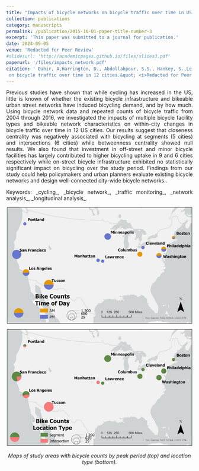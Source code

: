 ```yaml
---
title: "Impacts of bicycle networks on bicycle traffic over time in US cities"
collection: publications
category: manuscripts
permalink: /publication/2015-10-01-paper-title-number-3
excerpt: 'This paper was submitted to a journal for publication.'
date: 2024-09-05
venue: 'Redacted for Peer Review'
#slidesurl: 'http://academicpages.github.io/files/slides3.pdf'
paperurl: '/files/impacts_network.pdf'
citation: ' Dahir, A,Harrington, D., Abdollahpour, S.S., Hankey, S.,Le, H.T.K. (2024). &quot;Impacts of bicycle network
 on bicycle traffic over time in 12 cities.&quot; <i>Redacted for Peer Review</i>.'
---
```


<p align="justify">Previous studies have shown that while cycling has increased in the US, little is known of whether the existing bicycle infrastructure and bikeable urban street networks have induced bicycling demand, and by how much. Using bicycle network data and repeated counts of bicycle traffic from 2004 through 2016, we investigated the impacts of multiple bicycle facility types and bikeable network characteristics on within-city changes in bicycle traffic over time in 12 US cities. Our results suggest that closeness centrality was negatively associated with bicycling at segments (5 cities) and intersections (6 cities) while betweenness centrality showed null results. We also found that investment in off-street and minor bicycle facilities has largely contributed to higher bicycling uptake in 9 and 6 cities respectively while on-street bicycle infrastructure exhibited no statistically significant impact on bicycling over the study period. Findings from our study could help policymakers and urban planners evaluate existing bicycle networks and design well-connected city-wide bicycle networks..</p>

<p align="justify">Keywords: _cycling_, _bicycle network_, _traffic monitoring_, _network analysis_, _longitudinal analysis_.</p>

<p align="center"> <img src="/images/study_network.png" style = "border:0"> </p>
<p font size = "8" align="center"><i> Maps of study areas with bicycle counts by peak period (top) and location type (bottom). </i></p>
